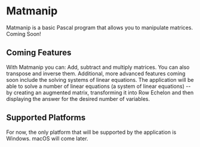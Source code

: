 # Matmanip
Matmanip is a basic Pascal program that allows you to manipulate matrices. Coming Soon! 

## Coming Features
With Matmanip you can: Add, subtract and multiply matrices. You can also transpose and inverse them. 
Additional, more advanced features coming soon include the solving systems of linear equations. The application will be able to solve a number of linear equations (a system of linear equations) -- by creating an augmented matrix, transforming it into Row Echelon and then displaying the answer for the desired number of variables. 

## Supported Platforms
For now, the only platform that will be supported by the application is Windows. macOS will come later. 

